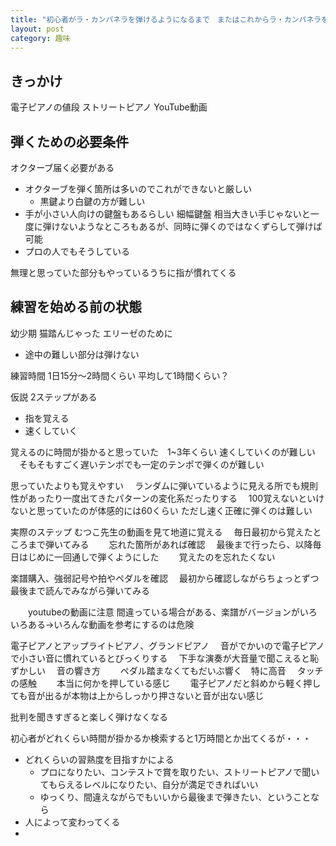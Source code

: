 ```yaml
---
title: "初心者がラ・カンパネラを弾けるようになるまで　またはこれからラ・カンパネラを弾きたい人へ"
layout: post
category: 趣味
---
```






## きっかけ
電子ピアノの値段
ストリートピアノ
YouTube動画

## 弾くための必要条件
オクターブ届く必要がある
- オクターブを弾く箇所は多いのでこれができないと厳しい
  - 黒鍵より白鍵の方が難しい
- 手が小さい人向けの鍵盤もあるらしい
細幅鍵盤
相当大きい手じゃないと一度に弾けないようなところもあるが、同時に弾くのではなくずらして弾けば可能
- プロの人でもそうしている

無理と思っていた部分もやっているうちに指が慣れてくる


## 練習を始める前の状態
幼少期
猫踏んじゃった
エリーゼのために
  - 途中の難しい部分は弾けない


練習時間
1日15分〜2時間くらい
平均して1時間くらい？


仮説
2ステップがある
- 指を覚える
- 速くしていく

覚えるのに時間が掛かると思っていた　1~3年くらい
速くしていくのが難しい
　そもそもすごく遅いテンポでも一定のテンポで弾くのが難しい


思っていたよりも覚えやすい
　ランダムに弾いているように見える所でも規則性があったり一度出てきたパターンの変化系だったりする
　100覚えないといけないと思っていたのが体感的には60くらい
ただし速く正確に弾くのは難しい


実際のステップ
むつこ先生の動画を見て地道に覚える
　毎日最初から覚えたところまで弾いてみる
　　忘れた箇所があれば確認
　最後まで行ったら、以降毎日はじめに一回通しで弾くようにした
　　覚えたのを忘れたくない

楽譜購入、強弱記号や拍やペダルを確認
　最初から確認しながらちょっとずつ最後まで読んでみながら弾いてみる


　　youtubeの動画に注意 間違っている場合がある、楽譜がバージョンがいろいろある→いろんな動画を参考にするのは危険

電子ピアノとアップライトピアノ、グランドピアノ
　音がでかいので電子ピアノで小さい音に慣れているとびっくりする
　下手な演奏が大音量で聞こえると恥ずかしい
　音の響き方
　　ペダル踏まなくてもだいぶ響く　特に高音
　タッチの感触
　　本当に何かを押している感じ
　　電子ピアノだと斜めから軽く押しても音が出るが本物は上からしっかり押さないと音が出ない感じ




批判を聞きすぎると楽しく弾けなくなる


初心者がどれくらい時間が掛かるか検索すると1万時間とか出てくるが・・・
- どれくらいの習熟度を目指すかによる
  - プロになりたい、コンテストで賞を取りたい、ストリートピアノで聞いてもらえるレベルになりたい、自分が満足できればいい
  - ゆっくり、間違えながらでもいいから最後まで弾きたい、ということなら
- 人によって変わってくる
- 
